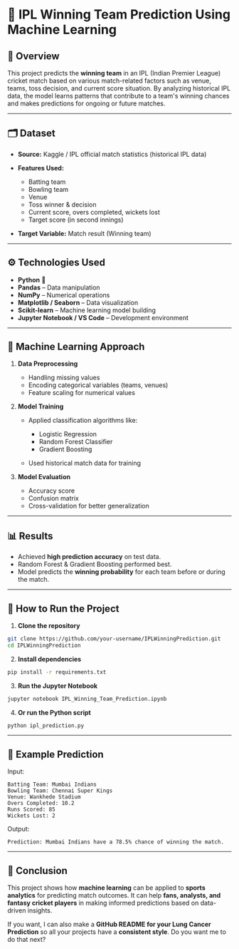 # 🏏 IPL Winning Team Prediction Using Machine Learning

## 📌 Overview

This project predicts the **winning team** in an IPL (Indian Premier League) cricket match based on various match-related factors such as venue, teams, toss decision, and current score situation.
By analyzing historical IPL data, the model learns patterns that contribute to a team's winning chances and makes predictions for ongoing or future matches.

---

## 🗂 Dataset

* **Source:** Kaggle / IPL official match statistics (historical IPL data)
* **Features Used:**

  * Batting team
  * Bowling team
  * Venue
  * Toss winner & decision
  * Current score, overs completed, wickets lost
  * Target score (in second innings)
* **Target Variable:** Match result (Winning team)

---

## ⚙️ Technologies Used

* **Python** 🐍
* **Pandas** – Data manipulation
* **NumPy** – Numerical operations
* **Matplotlib / Seaborn** – Data visualization
* **Scikit-learn** – Machine learning model building
* **Jupyter Notebook / VS Code** – Development environment

---

## 🧠 Machine Learning Approach

1. **Data Preprocessing**

   * Handling missing values
   * Encoding categorical variables (teams, venues)
   * Feature scaling for numerical values
2. **Model Training**

   * Applied classification algorithms like:

     * Logistic Regression
     * Random Forest Classifier
     * Gradient Boosting
   * Used historical match data for training
3. **Model Evaluation**

   * Accuracy score
   * Confusion matrix
   * Cross-validation for better generalization

---

## 📊 Results

* Achieved **high prediction accuracy** on test data.
* Random Forest & Gradient Boosting performed best.
* Model predicts the **winning probability** for each team before or during the match.

---

## 🚀 How to Run the Project

1. **Clone the repository**

```bash
git clone https://github.com/your-username/IPLWinningPrediction.git
cd IPLWinningPrediction
```

2. **Install dependencies**

```bash
pip install -r requirements.txt
```

3. **Run the Jupyter Notebook**

```bash
jupyter notebook IPL_Winning_Team_Prediction.ipynb
```

4. **Or run the Python script**

```bash
python ipl_prediction.py
```

---

## 📌 Example Prediction

Input:

```plaintext
Batting Team: Mumbai Indians  
Bowling Team: Chennai Super Kings  
Venue: Wankhede Stadium  
Overs Completed: 10.2  
Runs Scored: 85  
Wickets Lost: 2  
```

Output:

```plaintext
Prediction: Mumbai Indians have a 78.5% chance of winning the match.
```

---

## 📢 Conclusion

This project shows how **machine learning** can be applied to **sports analytics** for predicting match outcomes.
It can help **fans, analysts, and fantasy cricket players** in making informed predictions based on data-driven insights.



If you want, I can also make a **GitHub README for your Lung Cancer Prediction** so all your projects have a **consistent style**.
Do you want me to do that next?

